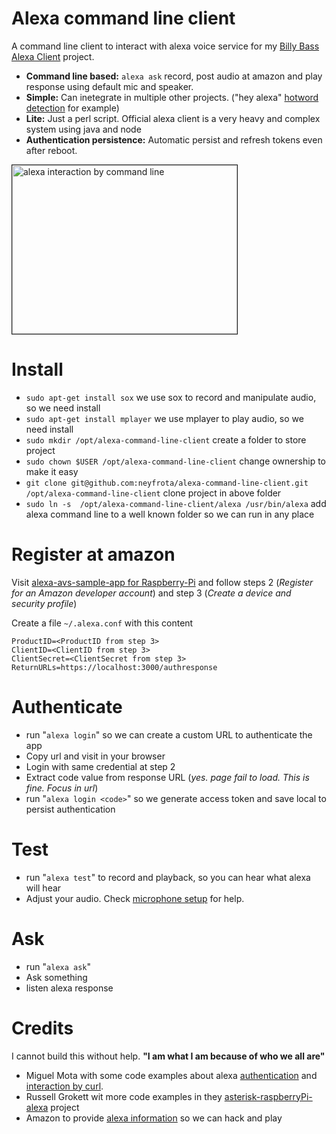 # Alexa command line client

A command line client to interact with alexa voice service for my [Billy Bass Alexa Client](https://github.com/neyfrota/Billy-Bass-Alexa-Client) project.

* **Command line based:** ```alexa ask``` record, post audio at amazon and play response using default mic and speaker. 
* **Simple:** Can inetegrate in multiple other projects. ("hey alexa" [hotword detection](https://github.com/neyfrota/hotword-detection-service) for example) 
* **Lite:** Just a perl script. Official alexa client is a very heavy and complex system using java and node
* **Authentication persistence:** Automatic persist and refresh tokens even after reboot.    

<a href="http://www.youtube.com/watch?feature=player_embedded&v=W00Xq1SpXCs
" target="_blank"><img src="http://img.youtube.com/vi/W00Xq1SpXCs/0.jpg" 
alt="alexa interaction by command line" width="360" height="270" border="1" /></a>

# Install 
* ```sudo apt-get install sox``` we use sox to record and manipulate audio, so we need install
* ```sudo apt-get install mplayer``` we use mplayer to play audio, so we need install
* ```sudo mkdir /opt/alexa-command-line-client``` create a folder to store project
* ```sudo chown $USER /opt/alexa-command-line-client``` change ownership to make it easy
* ```git clone git@github.com:neyfrota/alexa-command-line-client.git /opt/alexa-command-line-client``` clone project in above folder
* ```sudo ln -s  /opt/alexa-command-line-client/alexa /usr/bin/alexa``` add alexa command line to a well known folder so we can run in any place

# Register at amazon

Visit [alexa-avs-sample-app for Raspberry-Pi](https://github.com/alexa/alexa-avs-sample-app/wiki/Raspberry-Pi) and follow steps 2 (*Register for an Amazon developer account*) and step 3 (*Create a device and security profile*)

Create a file  ```~/.alexa.conf``` with this content
```
ProductID=<ProductID from step 3>
ClientID=<ClientID from step 3>
ClientSecret=<ClientSecret from step 3>
ReturnURLs=https://localhost:3000/authresponse

```

# Authenticate

* run "```alexa login```" so we can create a custom URL to authenticate the app
* Copy url and visit in your browser
* Login with same credential at step 2
* Extract code value from response URL (*yes. page fail to load. This is fine. Focus in url*)
* run "```alexa login <code>```" so we generate access token and save local to persist authentication

# Test

* run "```alexa test```" to record and playback, so you can hear what alexa will hear
* Adjust your audio. Check [microphone setup](https://github.com/neyfrota/Billy-Bass-Alexa-Client/blob/master/docs/audio.md) for help.

# Ask

* run "```alexa ask```" 
* Ask something
* listen alexa response

# Credits

I cannot build this without help. **__"I am what I am because of who we all are"__**

* Miguel Mota with some code examples about alexa [authentication](https://miguelmota.com/blog/alexa-voice-service-authentication/) and [interaction by curl](https://miguelmota.com/blog/alexa-voice-service-with-curl/).
* Russell Grokett wit more code examples in they [asterisk-raspberryPi-alexa](https://github.com/rgrokett/RaspiAsteriskAlexa) project
* Amazon to provide [alexa information](https://github.com/alexa/) so we can hack and play
